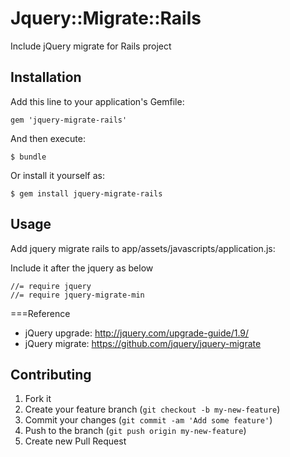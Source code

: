 # Jquery::Migrate::Rails

Include jQuery migrate for Rails project

## Installation

Add this line to your application's Gemfile:

    gem 'jquery-migrate-rails'

And then execute:

    $ bundle

Or install it yourself as:

    $ gem install jquery-migrate-rails

## Usage
Add jquery migrate rails to app/assets/javascripts/application.js:

Include it after the jquery as below 

	//= require jquery
	//= require jquery-migrate-min


===Reference
* jQuery upgrade: http://jquery.com/upgrade-guide/1.9/
* jQuery migrate: https://github.com/jquery/jquery-migrate
  
## Contributing

1. Fork it
2. Create your feature branch (`git checkout -b my-new-feature`)
3. Commit your changes (`git commit -am 'Add some feature'`)
4. Push to the branch (`git push origin my-new-feature`)
5. Create new Pull Request
